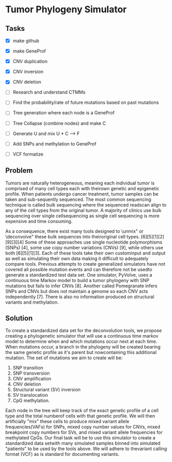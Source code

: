 # Tumor Phylogeny Simulator

## Tasks

- [x] make github
- [x] make GeneProf
- [x] CNV duplication
- [x] CNV inversion
- [x] CNV deletion
- [ ] Research and understand CTMMs
- [ ] Find the probability/rate of future mutations based on past mutations
- [ ] Tree generation where each node is a GeneProf
- [ ] Tree Collapse (combine nodes) and make C
- [ ] Generate U and mix U * C --> F
- [ ] Add SNPs and methylation to GeneProf
- [ ] VCF formatize


## Problem

Tumors are naturally heterogeneous, meaning each individual tumor is comprised of many cell types each with theirown genetic and epigenetic profile.  When patients undergo cancer treatment, tumor samples can be taken and sub-sequently sequenced.  The most common sequencing technique is called bulk sequencing where the sequenced readscan align to any of the cell types from the original tumor.  A majority of clinics use bulk sequencing over single cellsequencing as single cell sequencing is more expensive and time consuming.

As a consequence, there exist many tools designed to \unmix" or \deconvolve" these bulk sequences into theiroriginal cell types.  [6][5][1][2][9][3][4] Some of these approaches use single nucleotide polymorphisms (SNPs) [4], some use copy number variations (CNVs) [9], while others use both [6][5][1][3].  Each of these tools take their own custominput and output as well as simulating their own data making it difficult to adequately compare tools.  Previous attempts to create generalized simulators have not covered all possible mutation events and can therefore not be usedto generate a standardized test data set.  One simulator, PyVolve, uses a continuous time Markov model to build a tumor phylogeny with SNP mutations but fails to infer CNVs [8].  Another called Pomegranate infers SNPs and CNVs but does not maintain a genome so each CNV acts independently [7].  There is also no information produced on structural variants and methylation.

## Solution

To  create  a  standardized  data  set  for  the  deconvolution  tools,  we  propose  creating  a  phylogenetic  simulator  that will use a continuous time markov model to determine when and which mutations occur next at each time.  When mutations occur, a branch in the phylogeny will be created bearing the same genetic profile as it's parent but nowcontaining  this  additional  mutation.   The  set  of  mutations  we  aim  to  create  will  be:
1. SNP transition
2. SNP transversion
3. CNV amplification
4. CNV deletion
5. Structural variant (SV) inversion
6. SV translocation
7. CpG methylation.  

Each node in the tree will keep track of the exact genetic profile of a cell type and the total numberof cells with that genetic profile.  We will then artificially "mix" these cells to produce mixed variant allele frequencies(VAFs) for SNPs, mixed copy number values for CNVs, mixed breakpoint copy numbers for SVs, and mixed variant allele frequencies for methylated CpGs.  Our final task will be to use this simulator to create a standardized data setwith many simulated samples binned into simulated "patients" to be used by the tools above.  We will adhere to thevariant calling format (VCF) as is standard for documenting variants.

